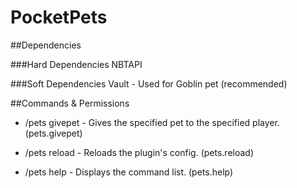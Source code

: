 # PocketPets

##Dependencies

###Hard Dependencies
NBTAPI

###Soft Dependencies
Vault - Used for Goblin pet (recommended)

##Commands & Permissions
- /pets givepet <Player> <Pet> - Gives the specified pet to the specified player. (pets.givepet)

- /pets reload - Reloads the plugin's config. (pets.reload)

- /pets help - Displays the command list. (pets.help)
